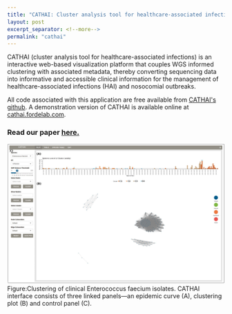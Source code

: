 ```yaml
---
title: "CATHAI: Cluster analysis tool for healthcare-associated infections"
layout: post
excerpt_separator: <!--more-->
permalink: "cathai"
---
```


CATHAI (cluster analysis tool for healthcare-associated infections) is an interactive web-based visualization platform that couples WGS informed clustering with associated metadata, thereby converting sequencing data into informative and accessible clinical information for the management of healthcare-associated infections (HAI) and nosocomial outbreaks.

<!--more-->

All code associated with this application are free available from [CATHAI's github](https://github.com/FordeGenomics/cathai). A demonstration version of CATHAI is available online at [cathai.fordelab.com](https://cathai.fordelab.com).

### Read our paper [here.](https://doi.org/10.1093/bioadv/vbac040)

![CATHAI](/assets/img/cathai_figure1.jpeg)
Figure:Clustering of clinical Enterococcus faecium isolates. CATHAI interface consists of three linked panels—an epidemic curve (A), clustering plot (B) and control panel (C).
